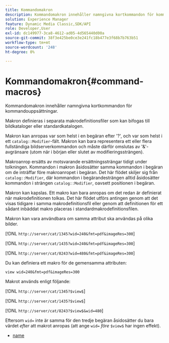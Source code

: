 ```yaml
---
title: Kommandomakron
description: Kommandomakron innehåller namngivna kortkommandon för kommandouppsättningar.
solution: Experience Manager
feature: Dynamic Media Classic,SDK/API
role: Developer,User
exl-id: dc149977-3ca8-4612-ad05-4d565440d00a
source-git-commit: 38f3e425be0ce3e241fc18b477e3f68b7b763b51
workflow-type: tm+mt
source-wordcount: '248'
ht-degree: 0%

---
```


# Kommandomakron{#command-macros}

Kommandomakron innehåller namngivna kortkommandon för kommandouppsättningar.

Makron definieras i separata makrodefinitionsfiler som kan bifogas till bildkataloger eller standardkatalogen.

Makron kan anropas var som helst i en begäran efter &#39;?&#39;, och var som helst i ett `catalog::Modifier`-fält. Makron kan bara representera ett eller flera fullständiga bildserverkommandon och måste därför omslutas av &#39;&amp;&#39;-avgränsare (utom när i början eller slutet av modifieringssträngen).

Makroanrop ersätts av motsvarande ersättningssträngar tidigt under tolkningen. Kommandon i makron åsidosätter samma kommandon i begäran om de inträffar före makroanropet i begäran. Det här flödet skiljer sig från `catalog::Modifier`, där kommandon i begärandesträngen alltid åsidosätter kommandon i strängen `catalog::Modifier`, oavsett positionen i begäran.

Makron kan kapslas. Ett makro kan bara anropas om det redan är definierat när makrodefinitionen tolkas. Det här flödet utförs antingen genom att det visas tidigare i samma makrodefinitionsfil eller genom att definitionen för ett sådant inbäddat makro placeras i standardmakrodefinitionsfilen.

Makron kan vara användbara om samma attribut ska användas på olika bilder.

[!DNL `http://server/cat/1345?wid=240&fmt=pdf&imageRes=300`]

[!DNL `http://server/cat/1435?wid=240&fmt=pdf&imageRes=300`]

[!DNL `http://server/cat/8243?wid=480&fmt=pdf&imageRes=300`]

Du kan definiera ett makro för de gemensamma attributen:

`view wid=240&fmt=pdf&imageRes=300`

Makrot används enligt följande:

[!DNL `http://server/cat/1345?$view$`]

[!DNL `http://server/cat/1435?$view$`]

[!DNL `http://server/cat/8243?$view$&wid=480`]

Eftersom `wid=` inte är samma för den tredje begäran åsidosätter du bara värdet *efter* att makrot anropas (att ange `wid=` *före* `$view$` har ingen effekt).

+ [name](r-name.md)
